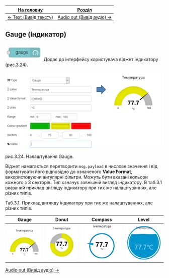 | [На головну](../)                 | [Розділ](README.md)                        |
| --------------------------------- | ------------------------------------------ |
| [<- Text (Вивід тексту)](Text.md) | [Audio out (Вивід аудіо) ->](Audio_out.md) |

## Gauge (Індикатор)

![img](media/gauge.png)Додає до інтерфейсу користувача віджет індикатору (рис.3.24).

![img](media/3_24.png)

рис.3.24. Налаштування Gauge.

Віджет намагається перетворити  `msg.payload` в числове значення і від форматувати його відповідно до означеного **Value Format**, використовуючи ангулярні фільтри. Можуть бути вказані кольори кожного з 3 секторів. Тип означує зовнішній вигляд індикатору. В таб.3.1 вказаний приклад вигляду індикатору при тих же налаштуваннях, але різних типів.

Таб.3.1. Приклад вигляду індикатору при тих же налаштуваннях, але різних типів.

| Gauge                   | Donut                   | Compass                 | Level                   |
| ----------------------- | ----------------------- | ----------------------- | ----------------------- |
| ![img](media/3_1_1.png) | ![img](media/3_1_2.png) | ![img](media/3_1_3.png) | ![img](media/3_1_4.png) |

[Audio out (Вивід аудіо) ->](Audio_out.md)